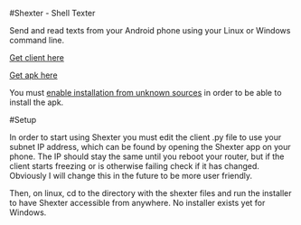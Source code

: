 #Shexter - Shell Texter

Send and read texts from your Android phone using your Linux or Windows command line.

[Get client here](https://raw.githubusercontent.com/tetchel/Shexter/master/shexter_client/shexter.py)

[Get apk here](https://github.com/tetchel/Shexter/raw/master/shexter/app/build/outputs/apk/app-release-unsigned.apk)

You must [enable installation from unknown sources](http://www.androidcentral.com/allow-app-installs-unknown-sources) in order to be able to install the apk.

#Setup

In order to start using Shexter you must edit the client .py file to use your subnet IP address, which can be found by opening the Shexter app on your phone. The IP should stay the same until you reboot your router, but if the client starts freezing or is otherwise failing check if it has changed. Obviously I will change this in the future to be more user friendly.

Then, on linux, cd to the directory with the shexter files and run the installer to have Shexter accessible from anywhere. No installer exists yet for Windows.

